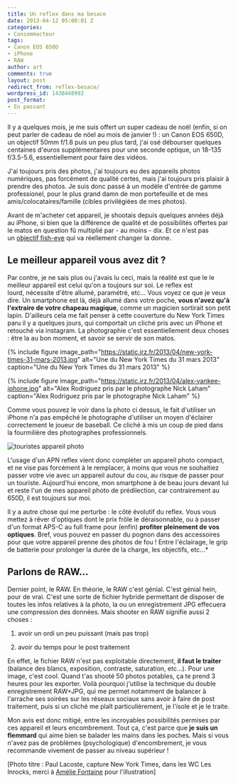 ```yaml
---
title: Un reflex dans ma besace
date: 2013-04-12 05:00:01 Z
categories:
- Consommacteur
tags:
- Canon EOS 650D
- iPhone
- RAW
author: art
comments: true
layout: post
redirect_from: reflex-besace/
wordpress_id: 1438448992
post_format:
- En passant
---
```


Il y a quelques mois, je me suis offert un super cadeau de noël (enfin, si on peut parler de cadeau de nöel au mois de janvier !) : un Canon EOS 650D, un objectif 50mm f/1.8 puis un peu plus tard, j'ai osé débourser quelques centaines d'euros supplémentaires pour une seconde optique, un 18-135 f/3.5-5.6, essentiellement pour faire des vidéos.<!-- more -->

J'ai toujours pris des photos, j'ai toujours eu des appareils photos numériques, pas forcément de qualité certes, mais j'ai toujours pris plaisir à prendre des photos. Je suis donc passé à un modèle d'entrée de gamme professionel, pour le plus grand damn de mon portefeuille et de mes amis/colocataires/famille (cibles privilégiées de mes photos).

Avant de m'acheter cet appareil, je shootais depuis quelques années déjà au iPhone, si bien que la différence de qualité et de possibilités offertes par le matos en question fû multiplié par - au moins - dix. Et ce n'est pas un [objectif fish-eye](https://irz.fr/test-objectif-fish-eyes) qui va réellement changer la donne.


## Le meilleur appareil vous avez dit ?


Par contre, je ne sais plus ou j'avais lu ceci, mais la réalité est que le le meilleur appareil est celui qu'on a toujours sur soi. Le reflex est lourd, nécessite d'être allumé, paramétré, etc… Vous voyez ce que je veux dire. Un smartphone est là, déjà allumé dans votre poche, **vous n'avez qu'à l'extraire de votre chapeau magique**, comme un magicien sortirait son petit lapin. D'ailleurs cela me fait penser à cette couverture du New York Times paru il y a quelques jours, qui comportait un cliché pris avec un iPhone et retouché via instagram. La photographie c'est essentiellement deux choses : être la au bon moment, et savoir se servir de son matos.

 {% include figure image_path="https://static.irz.fr/2013/04/new-york-times-31-mars-2013.jpg" alt="Une du New York Times du 31 mars 2013" caption="Une du New York Times du 31 mars 2013" %}


 {% include figure image_path="https://static.irz.fr/2013/04/alex-yankee-iphone.jpg" alt="Alex Rodriguez pris par le photographe Nick Laham" caption="Alex Rodriguez pris par le photographe Nick Laham" %}


Comme vous pouvez le voir dans la photo ci dessus, le fait d'utiliser un iPhone n'a pas empêché le photographe d'utiliser un moyen d'éclairer correctement le joueur de baseball. Ce cliché à mis un coup de pied dans la fourmilière des photographes professionnels.

<img alt="touristes appareil photo" data-src="https://static.irz.fr/2013/04/touristes-appareils-photo-640x452.gif" src="https://static.irz.fr/thumb.php?size=<100&crop=0&src=https://static.irz.fr/2013/04/touristes-appareils-photo-640x452.gif" />

L'usage d'un APN reflex vient donc compléter un appareil photo compact, et ne vise pas forcément à le remplacer, à moins que vous ne souhaitiez passer votre vie avec un appareil autour du cou, au risque de passer pour un touriste. Aujourd'hui encore, mon smartphone à de beau jours devant lui et reste l'un de mes appareil photo de prédilection, car contrairement au 650D, il est toujours sur moi.

Il y a autre chose qui me perturbe : le côté évolutif du reflex. Vous vous mettez à rêver d'optiques dont le prix frôle le déraisonnable, ou à passer d'un format APS-C au full frame pour (enfin) **profiter pleinement de vos optiques**. Bref, vous pouvez en passer du pognon dans des accessoires pour que votre appareil prenne des photos de fou ! Entre l'éclairage, le grip de batterie pour prolonger la durée de la charge, les objectifs, etc...*


## Parlons de RAW...


Dernier point, le RAW. En théorie, le RAW c'est génial. C'est génial hein, pour de vrai. C'est une sorte de fichier hybride permettant de disposer de toutes les infos relatives à la photo, la ou un enregistrement JPG effecuera une compression des données. Mais shooter en RAW signifie aussi 2 choses :




  1. avoir un ordi un peu puissant (mais pas trop)


  2. avoir du temps pour le post traitement


En effet, le fichier RAW n'est pas exploitable directement, **il faut le traiter** (balance des blancs, exposition, contraste, saturation, etc...). Pour une image, c'est cool. Quand t'as shooté 50 photos potables, ça te prend 3 heures pour les exporter. Voilà pourquoi j'utilise la technique du double enregistrement RAW+JPG, qui me permet notamment de balancer à l'arrache ses soirées sur les réseaux sociaux sans avoir à faire de post traitement, puis si un cliché me plaît particulièrement, je l'isole et je le traite.

Mon avis est donc mitigé, entre les incroyables possibilités permises par ces appareil et leurs encombrement. Tout ça, c'est parce que **je suis un flemmard** qui aime bien se balader les mains dans les poches. Mais si vous n'avez pas de problèmes (psychologique) d'encombrement, je vous recommande vivement de passer au niveau supérieur !



[Photo titre : Paul Lacoste, capture New York Times, dans les WC Les Inrocks, merci à [Amélie Fontaine](http://www.ameliefontaine.fr) pour l'illustration]
